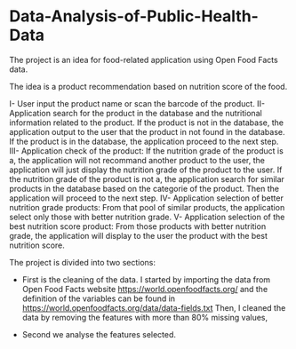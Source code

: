 # Data-Analysis-of-Public-Health-Data
The project is an idea for food-related application using Open Food Facts data.


The idea is a product recommendation based on nutrition score of the food.

  I- User input the product name or scan the barcode of the product.
    II- Application search for the product in the database and the nutritional information related to the product.
        If the product is not in the database, the application output to the user that the product in not found in the database.
        If the product is in the database, the application proceed to the next step.
            III- Application check of the product:
                If the nutrition grade of the product is a, the application will not recommand another product to the user, the application will just display the nutrition grade of the product to the user.
                If the nutrition grade of the product is not a, the application search for similar products in the database based on the categorie of the product. Then the application will proceed to the next step.
                    IV- Application selection of better nutrition grade products: From that pool of similar products, the application select only those with better nutrition grade.
                        V- Application selection of the best nutrition score product: From those products with better nutrition grade, the application will display to the user the product with the best nutrition score.


The project is divided into two sections:
- First is the cleaning of the data.
  I started by importing the data from Open Food Facts website https://world.openfoodfacts.org/ and the definition of the variables can be found in https://world.openfoodfacts.org/data/data-fields.txt
  Then, I cleaned the data by removing the features with more than 80% missing values, 
  
- Second we analyse the features selected.
